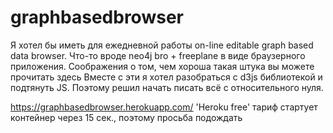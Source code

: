 # graphbasedbrowser
Я хотел бы иметь для ежедневной работы on-line editable graph based data browser. Что-то вроде neo4j bro + freeplane в виде браузерного приложения. Соображения о том, чем хороша такая штука вы можете прочитать здесь
Вместе с эти я хотел разобраться с d3js библиотекой и подтянуть JS. Поэтому решил начать писать всё с относительного нуля.

https://graphbasedbrowser.herokuapp.com/
'Heroku free' тариф стартует контейнер через 15 сек., поэтому просьба подождать 

